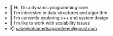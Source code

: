 - 👋 Hi, I’m a dynamic programming lover
- 👀 I’m interested in data structures and algorithm
- 🌱 I’m currently exploring c++ and system design
- 💞️ I’m like to work with scalability issues
- 📫 sabeekahamedsagandheen@gmail.com
